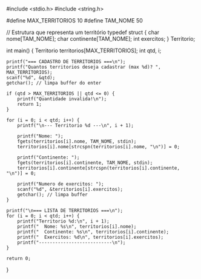 #include <stdio.h>
#include <string.h>

#define MAX_TERRITORIOS 10
#define TAM_NOME 50

// Estrutura que representa um território
typedef struct {
    char nome[TAM_NOME];
    char continente[TAM_NOME];
    int exercitos;
} Territorio;

int main() {
    Territorio territorios[MAX_TERRITORIOS];
    int qtd, i;

    printf("=== CADASTRO DE TERRITORIOS ===\n");
    printf("Quantos territorios deseja cadastrar (max %d)? ", MAX_TERRITORIOS);
    scanf("%d", &qtd);
    getchar(); // limpa buffer do enter

    if (qtd > MAX_TERRITORIOS || qtd <= 0) {
        printf("Quantidade invalida!\n");
        return 1;
    }

    for (i = 0; i < qtd; i++) {
        printf("\n--- Territorio %d ---\n", i + 1);

        printf("Nome: ");
        fgets(territorios[i].nome, TAM_NOME, stdin);
        territorios[i].nome[strcspn(territorios[i].nome, "\n")] = 0;

        printf("Continente: ");
        fgets(territorios[i].continente, TAM_NOME, stdin);
        territorios[i].continente[strcspn(territorios[i].continente, "\n")] = 0;

        printf("Numero de exercitos: ");
        scanf("%d", &territorios[i].exercitos);
        getchar(); // limpa buffer
    }

    printf("\n=== LISTA DE TERRITORIOS ===\n");
    for (i = 0; i < qtd; i++) {
        printf("Territorio %d:\n", i + 1);
        printf("  Nome: %s\n", territorios[i].nome);
        printf("  Continente: %s\n", territorios[i].continente);
        printf("  Exercitos: %d\n", territorios[i].exercitos);
        printf("---------------------------\n");
    }

    return 0;
}

